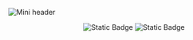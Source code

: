 ![Mini header](https://cdn.modrinth.com/data/cached_images/e268259133c73e2643b9fadf95f41c3b44b1e62f_0.webp)

<p align="center">
 <img alt="Static Badge" src="https://img.shields.io/badge/Available_on-Github-white?style=for-the-badge&logo=Github&logoColor=black&labelColor=white"> <img alt="Static Badge" src="https://img.shields.io/badge/Minecraft_Java_version-white?style=for-the-badge&logo=minetest&logoColor=black&labelColor=lightgreen&color=%23C4A484">



